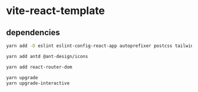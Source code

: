 # vite-react-template

## dependencies

```sh
yarn add -D eslint eslint-config-react-app autoprefixer postcss tailwindcss
```

```sh
yarn add antd @ant-design/icons
```

```sh
yarn add react-router-dom
```

```sh
yarn upgrade 
yarn upgrade-interactive 
```